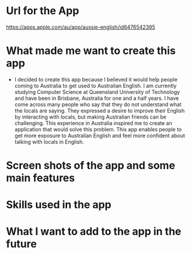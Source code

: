 # Url for the App 
https://apps.apple.com/au/app/aussie-english/id6476542395

# What made me want to create this app
- I decided to create this app because I believed it would help people coming to Australia to get used to Australian English. I am currently studying Computer Science at Queensland University of Technology and have been in Brisbane, Australia for one and a half years. I have come across many people who say that they do not understand what the locals are saying. They expressed a desire to improve their English by interacting with locals, but making Australian friends can be challenging. This experience in Australia inspired me to create an application that would solve this problem. This app enables people to get more exposure to Australian English and feel more confident about talking with locals in English. 
  
# Screen shots of the app and some main features
# Skills used in the app
# What I want to add to the app in the future 



